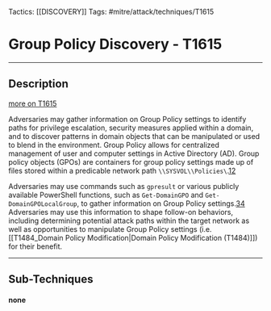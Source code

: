 Tactics: [[DISCOVERY]]
Tags: #mitre/attack/techniques/T1615  

# Group Policy Discovery - T1615
---
## Description
[more on T1615](https://attack.mitre.org/techniques/T1615)

Adversaries may gather information on Group Policy settings to identify paths for privilege escalation, security measures applied within a domain, and to discover patterns in domain objects that can be manipulated or used to blend in the environment. Group Policy allows for centralized management of user and computer settings in Active Directory (AD). Group policy objects (GPOs) are containers for group policy settings made up of files stored within a predicable network path `\\SYSVOL\\Policies\`.[1](https://blogs.technet.microsoft.com/musings_of_a_technical_tam/2012/02/13/group-policy-basics-part-1-understanding-the-structure-of-a-group-policy-object/)[2](https://adsecurity.org/?p=2716)

Adversaries may use commands such as `gpresult` or various publicly available PowerShell functions, such as `Get-DomainGPO` and `Get-DomainGPOLocalGroup`, to gather information on Group Policy settings.[3](https://docs.microsoft.com/en-us/windows-server/administration/windows-commands/gpresult)[4](https://github.com/EmpireProject/Empire) Adversaries may use this information to shape follow-on behaviors, including determining potential attack paths within the target network as well as opportunities to manipulate Group Policy settings (i.e. [[T1484_Domain Policy Modification|Domain Policy Modification (T1484)]]) for their benefit.

---
## Sub-Techniques

#### none
